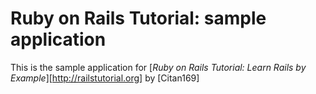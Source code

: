 # Ruby on Rails Tutorial: sample application

This is the sample application for
[*Ruby on Rails Tutorial: Learn Rails by Example*][http://railstutorial.org]
by [Citan169]
